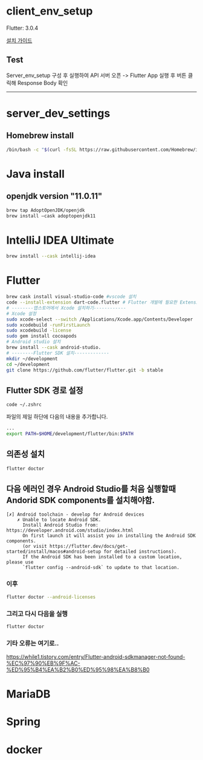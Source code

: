 # client_env_setup

Flutter: 3.0.4

[설치 가이드](https://flutter-ko.dev/docs/get-started/install/macos)

## Test

Server_env_setup 구성 후 실행하여 API 서버 오픈 -> Flutter App 실행 후 버튼 클릭해 Response Body 확인

---

# server_dev_settings

## Homebrew install

```bash
/bin/bash -c "$(curl -fsSL https://raw.githubusercontent.com/Homebrew/install/HEAD/install.sh)"
```

# Java install

## openjdk version "11.0.11"

```bash
brew tap AdoptOpenJDK/openjdk
brew install —cask adoptopenjdk11
```

# IntelliJ IDEA Ultimate

```bash
brew install --cask intellij-idea
```

# Flutter

```bash
brew cask install visual-studio-code #vscode 설치
code --install-extension dart-code.flutter # Flutter 개발에 필요한 Extension 설치
# --------앱스토어에서 Xcode 설치하기------------
# Xcode 설정
sudo xcode-select --switch /Applications/Xcode.app/Contents/Developer
sudo xcodebuild -runFirstLaunch
sudo xcodebuild -license
sudo gem install cocoapods
# Android studio 설치
brew install --cask android-studio.
# --------Flutter SDK 설치-------------
mkdir ~/development
cd ~/development
git clone https://github.com/flutter/flutter.git -b stable
```

## Flutter SDK 경로 설정

```
code ~/.zshrc
```

파일의 제일 하단에 다음의 내용을 추가합니다.

```bash
...
export PATH=$HOME/development/flutter/bin:$PATH
```

## 의존성 설치

```bash
flutter doctor
```

## 다음 에러인 경우 Android Studio를 처음 실행할때 Andorid SDK components를 설치해야함.

```
[✗] Android toolchain - develop for Android devices
    ✗ Unable to locate Android SDK.
      Install Android Studio from: https://developer.android.com/studio/index.html
      On first launch it will assist you in installing the Android SDK components.
      (or visit https://flutter.dev/docs/get-started/install/macos#android-setup for detailed instructions).
      If the Android SDK has been installed to a custom location, please use
      `flutter config --android-sdk` to update to that location.
```

### 이후

```bash
flutter doctor --android-licenses
```

### 그리고 다시 다음을 실행

```bash
flutter doctor
```

### 기타 오류는 여기로..

https://while1.tistory.com/entry/Flutter-android-sdkmanager-not-found-%EC%97%90%EB%9F%AC-%ED%95%B4%EA%B2%B0%ED%95%98%EA%B8%B0

# MariaDB

# Spring

# docker
